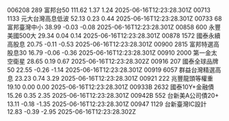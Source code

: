 006208	289	富邦台50	111.62	1.37	1.24	2025-06-16T12:23:28.301Z
00713	1133	元大台灣高息低波	52.13	0.23	0.44	2025-06-16T12:23:28.301Z
00733	68	富邦臺灣中小	38.99	-0.03	-0.08	2025-06-16T12:23:28.301Z
00858	600	永豐美國500大	29.34	0.04	0.14	2025-06-16T12:23:28.301Z
00878	1572	國泰永續高股息	20.75	-0.11	-0.53	2025-06-16T12:23:28.301Z
00900	2815	富邦特選高股息30	16.79	-0.06	-0.36	2025-06-16T12:23:28.301Z
00910	2000	第一金太空衛星	28.65	0.19	0.67	2025-06-16T12:23:28.302Z
00916	207	國泰全球品牌50	22.55	-0.26	-1.14	2025-06-16T12:23:28.301Z
00919	6057	群益台灣精選高息	23.23	0.74	3.29	2025-06-16T12:23:28.301Z
00921	222	兆豐龍頭等權重	19.10	0.00	0.00	2025-06-16T12:23:28.301Z
00933B	2632	國泰10Y+金融債	15.26	0.35	2.35	2025-06-16T12:23:28.301Z
00942B	552	台新美A公司債20+	13.11	-0.18	-1.35	2025-06-16T12:23:28.301Z
00947	1129	台新臺灣IC設計	12.83	-0.39	-2.95	2025-06-16T12:23:28.302Z